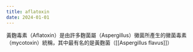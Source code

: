 ```yaml
---
title: aflatoxin
date: 2024-01-01
---
```

黃麴毒素（Aflatoxin）是由許多麴菌屬（Aspergillus）黴菌所產生的黴菌毒素（mycotoxin）統稱，其中最有名的是黃麴菌（[[Aspergillus flavus]]）


